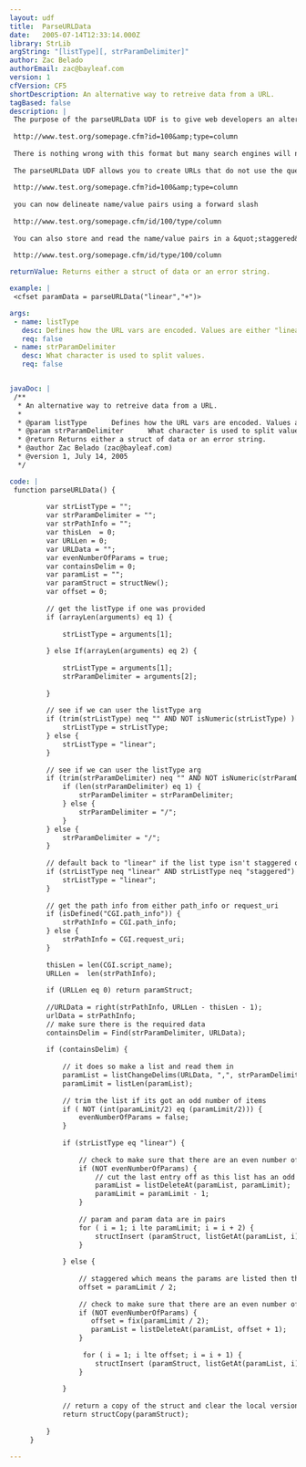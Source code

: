 ```yaml
---
layout: udf
title:  ParseURLData
date:   2005-07-14T12:33:14.000Z
library: StrLib
argString: "[listType][, strParamDelimiter]"
author: Zac Belado
authorEmail: zac@bayleaf.com
version: 1
cfVersion: CF5
shortDescription: An alternative way to retreive data from a URL.
tagBased: false
description: |
 The purpose of the parseURLData UDF is to give web developers an alternate way of encoding and retrieving data from URLs. Typically parameters data is sent via a URL using name/value pairs prefaced with a questions mark and separated by ampersands. 
 
 http://www.test.org/somepage.cfm?id=100&amp;type=column
 
 There is nothing wrong with this format but many search engines will not search and store &quot;dynamic&quot; pages with parameter data in the URLs. Clients quite often require that there sites are search engine friendly so you need some way to encode URLs so that they will not get excluded by search engines that do follow this practice.
 
 The parseURLData UDF allows you to create URLs that do not use the question mark and ampersand to delimit data but still store and retrieve data from your URLS. Instead of  using URLs with the older format
 
 http://www.test.org/somepage.cfm?id=100&amp;type=column
 
 you can now delineate name/value pairs using a forward slash
 
 http://www.test.org/somepage.cfm/id/100/type/column
 
 You can also store and read the name/value pairs in a &quot;staggered&quot; format
 
 http://www.test.org/somepage.cfm/id/type/100/column

returnValue: Returns either a struct of data or an error string.

example: |
 <cfset paramData = parseURLData("linear","+")>

args:
 - name: listType
   desc: Defines how the URL vars are encoded. Values are either "linear" (index.cfm/foo/1/goo/2) or "staggered" (foo/goo/1/2). Default is linear.
   req: false
 - name: strParamDelimiter
   desc: What character is used to split values.
   req: false


javaDoc: |
 /**
  * An alternative way to retreive data from a URL.
  * 
  * @param listType      Defines how the URL vars are encoded. Values are either "linear" (index.cfm/foo/1/goo/2) or "staggered" (foo/goo/1/2). Default is linear. (Optional)
  * @param strParamDelimiter      What character is used to split values. (Optional)
  * @return Returns either a struct of data or an error string. 
  * @author Zac Belado (zac@bayleaf.com) 
  * @version 1, July 14, 2005 
  */

code: |
 function parseURLData() {
         
         var strListType = "";
         var strParamDelimiter = "";
         var strPathInfo = "";
         var thisLen  = 0;
         var URLLen = 0;
         var URLData = "";
         var evenNumberOfParams = true;
         var containsDelim = 0;
         var paramList = "";
         var paramStruct = structNew();
         var offset = 0;
 
         // get the listType if one was provided
         if (arrayLen(arguments) eq 1) {
         
             strListType = arguments[1];
 
         } else If(arrayLen(arguments) eq 2) {
         
             strListType = arguments[1];
             strParamDelimiter = arguments[2];
             
         }
         
         // see if we can user the listType arg
         if (trim(strListType) neq "" AND NOT isNumeric(strListType) ) {
             strListType = strListType;
         } else {
             strListType = "linear";
         }
         
         // see if we can user the listType arg
         if (trim(strParamDelimiter) neq "" AND NOT isNumeric(strParamDelimiter) ) {
             if (len(strParamDelimiter) eq 1) {
                 strParamDelimiter = strParamDelimiter;
             } else {
                 strParamDelimiter = "/";
             }
         } else {
             strParamDelimiter = "/";
         }
         
         // default back to "linear" if the list type isn't staggered or linear
         if (strListType neq "linear" AND strListType neq "staggered") {
             strListType = "linear";
         }
 
         // get the path info from either path_info or request_uri
         if (isDefined("CGI.path_info")) {
             strPathInfo = CGI.path_info;
         } else {
             strPathInfo = CGI.request_uri;
         }
 
         thisLen = len(CGI.script_name);
         URLLen =  len(strPathInfo);
         
         if (URLLen eq 0) return paramStruct;
 
         //URLData = right(strPathInfo, URLLen - thisLen - 1);
         urlData = strPathInfo;
         // make sure there is the required data
         containsDelim = Find(strParamDelimiter, URLData);
         
         if (containsDelim) {
         
             // it does so make a list and read them in
             paramList = listChangeDelims(URLData, ",", strParamDelimiter);
             paramLimit = listLen(paramList);
             
             // trim the list if its got an odd number of items
             if ( NOT (int(paramLimit/2) eq (paramLimit/2))) {
                 evenNumberOfParams = false;
             }
 
             if (strListType eq "linear") {
                 
                 // check to make sure that there are an even number of params
                 if (NOT evenNumberOfParams) {
                     // cut the last entry off as this list has an odd number of elements
                     paramList = listDeleteAt(paramList, paramLimit);
                     paramLimit = paramLimit - 1;
                 }
                 
                 // param and param data are in pairs
                 for ( i = 1; i lte paramLimit; i = i + 2) {
                     structInsert (paramStruct, listGetAt(paramList, i), listGetAt(paramList, i+1));
                 }
                 
             } else {
                 
                 // staggered which means the params are listed then the param data
                 offset = paramLimit / 2;
 
                 // check to make sure that there are an even number of params
                 if (NOT evenNumberOfParams) {
                    offset = fix(paramLimit / 2);
                    paramList = listDeleteAt(paramList, offset + 1);
                 }
 
                  for ( i = 1; i lte offset; i = i + 1) {
                     structInsert (paramStruct, listGetAt(paramList, i), listGetAt(paramList, i + offset));
                 }
                 
             }
             
             // return a copy of the struct and clear the local version
             return structCopy(paramStruct);
             
         } 
     }

---
```


